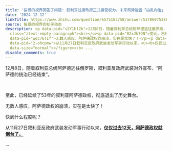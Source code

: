 ```yaml
---
title: '猫哥的视界回答了问题: 叙利亚过渡政府正式接管权力，未来局势能否「由乱向治」？「后阿萨德时代」的叙利亚政治转型前景如何？'
date: '2024-12-12'
linkTitle: https://www.zhihu.com/question/6575183758/answer/53786975386
source: 猫哥的视界的知乎动态
description: <p data-pid="sZY1hl2k">12月8日，随着叙利亚总统阿萨德逃往俄罗斯，叙利亚反政府武装对外宣布，“阿萨德的统治已经结束”。</p><p
  class="ztext-empty-paragraph"><br></p><p data-pid="82xJk7QN">至此，已经延续了53年的叙利亚阿萨德政权，彻底退出了历史舞台。</p><p
  data-pid="woc76TIf">无数人感叹，阿萨德政权的崩溃，实在是太快了！</p><p data-pid="F_NMaNHr">快到什么程度呢？</p><p
  data-pid="2-ohcpmw">从11月27日叙利亚反政府武装发动军事行动以来，<u><b>仅仅过去12天，阿萨德政权就倒台了。</b></u></p><b><figure
  data-size="normal"></figure></b> ...
disable_comments: true
---
```

<p data-pid="sZY1hl2k">12月8日，随着叙利亚总统阿萨德逃往俄罗斯，叙利亚反政府武装对外宣布，“阿萨德的统治已经结束”。</p><p class="ztext-empty-paragraph"><br></p><p data-pid="82xJk7QN">至此，已经延续了53年的叙利亚阿萨德政权，彻底退出了历史舞台。</p><p data-pid="woc76TIf">无数人感叹，阿萨德政权的崩溃，实在是太快了！</p><p data-pid="F_NMaNHr">快到什么程度呢？</p><p data-pid="2-ohcpmw">从11月27日叙利亚反政府武装发动军事行动以来，<u><b>仅仅过去12天，阿萨德政权就倒台了。</b></u></p><b><figure data-size="normal"></figure></b> ...